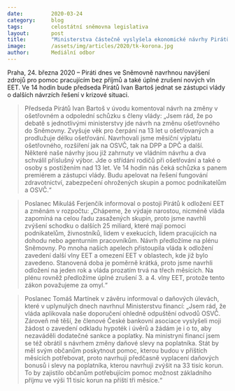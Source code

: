 ```yaml
---
date:         2020-03-24
category:     blog
tags:         celostátní sněmovna legislativa
layout:       post
title:        "Ministerstva částečně vyslyšela ekonomické návrhy Pirátů, o dalších úlevách pro občany budou jednat odpoledne"
image:        /assets/img/articles/2020/tk-korona.jpg
author:       Mediální odbor
--- 
```




Praha, 24. března 2020 – Piráti dnes ve Sněmovně navrhnou navýšení zdrojů pro pomoc pracujícím bez příjmů a také úplné zrušení nových vln EET. Ve 14 hodin bude předseda Pirátů Ivan Bartoš jednat se zástupci vlády o dalších návrzích řešení v krizové situaci.

> Předseda Pirátů Ivan Bartoš v úvodu komentoval návrh na změny v ošetřovném a odpolední schůzku s členy vlády: „Jsem rád, že po debatě s jednotlivými ministerstvy jde návrh na změnu ošetřovného do Sněmovny. Zvyšuje věk pro čerpání na 13 let u ošetřovaných a prodlužuje délku ošetřování. Navrhovali jsme měsíční výplatu ošetřovného, rozšíření jak na OSVČ, tak na DPP a DPČ a další. Některé naše návrhy jsou již zahrnuty ve vládním návrhu a dva schválil příslušný výbor. Jde o střídání rodičů při ošetřování a také o osoby s postižením nad 13 let. Ve 14 hodin nás čeká schůzka s panem premiérem a zástupci vlády. Budu apelovat na řešení fungování zdravotnictví, zabezpečení ohrožených skupin a pomoc podnikatelům a OSVČ.“ 

> Poslanec Mikuláš Ferjenčík informoval o postoji Pirátů k odložení EET a změnám v rozpočtu: „Chápeme, že výdaje narostou, nicméně vláda zapomíná na celou řadu zasažených skupin, proto jsme navrhli zvýšení schodku o dalších 25 miliard, které mají pomoci podnikatelům, živnostníků, lidem v exekucích, lidem pracujících na dohodu nebo agenturním pracovníkům. Návrh předložíme na plénu Sněmovny. Po mnoha našich apelech přistoupila vláda k odložení zavedení další vlny EET a omezení EET v oblastech, kde již bylo zavedeno. Stanovená doba je poměrně krátká, proto jsme navrhli odložení na jeden rok a vláda prozatím trvá na třech měsících. Na plénu rovněž předložíme úplné zrušení 3. a 4. vlny EET, protože tento zákon považujeme za omyl.“ 

> Poslanec Tomáš Martínek v závěru informoval o daňových úlevách, které v uplynulých dnech navrhnul Ministerstvu financí: „Jsem rád, že vláda aplikovala naše doporučení ohledně odpuštění odvodů OSVČ. Zároveň mě těší, že členové České bankovní asociace vyslyšeli moji žádost o zavedení odkladu hypoték i úvěrů a žádám je i o to, aby nezaváděli dodatečné sankce a poplatky. Na ministryni financí jsem se též obrátil s návrhem změny daňové slevy na poplatníka. Stát by měl svým občanům poskytnout pomoc, kterou budou v příštích měsících potřebovat, proto navrhuji předčasně vyplacení daňových bonusů i slevy na poplatníka, kterou navrhuji zvýšit na 33 tisíc korun. To by zajistilo občanům potřebujícím pomoc možnost základního příjmu ve výši 11 tisíc korun na příští tři měsíce.“ 

 
